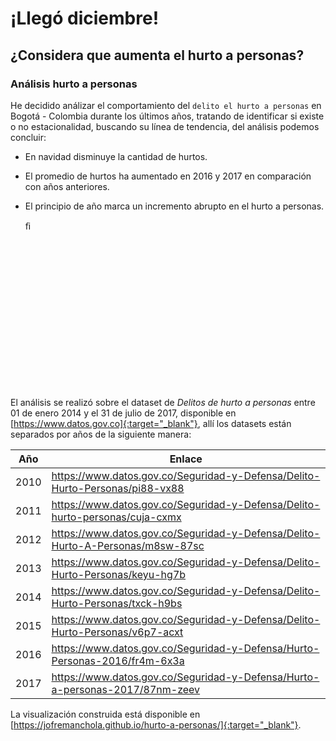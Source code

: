 # ¡Llegó diciembre!
## ¿Considera que aumenta el hurto a personas?

### Análisis hurto a personas

He decidido análizar el comportamiento del  ```delito el hurto a personas``` en Bogotá - Colombia durante los últimos años, tratando de identificar si existe o no estacionalidad, buscando su línea de tendencia, del análisis podemos concluir:

- En navidad disminuye la cantidad de hurtos.
- El promedio de hurtos ha aumentado en 2016 y 2017 en comparación con años anteriores.
- El principio de año marca un incremento abrupto en el hurto a personas.

    <script type="text/javascript" src="https://d3js.org/d3.v4.min.js"></script>ﬁ
    <link rel="stylesheet" type="text/css" href="./assets/css/style.css" />
    <svg width="960" height="500"></svg>
    <script src="./assets/js/main.js" type="text/javascript"></script>



El análisis se realizó sobre el dataset de *Delitos de hurto a personas* entre 01 de enero 2014 y el 31 de julio de 2017, disponible en [https://www.datos.gov.co]{:target="_blank"}, allí los datasets están separados por años de la siguiente manera:

| Año 	| Enlace   	|
|------	|--------------------------------------------------------------------------------	|
| 2010 	| https://www.datos.gov.co/Seguridad-y-Defensa/Delito-Hurto-Personas/pi88-vx88   	|
| 2011 	| https://www.datos.gov.co/Seguridad-y-Defensa/Delito-hurto-personas/cuja-cxmx   	|
| 2012 	| https://www.datos.gov.co/Seguridad-y-Defensa/Delito-Hurto-A-Personas/m8sw-87sc 	|
| 2013 	| https://www.datos.gov.co/Seguridad-y-Defensa/Delito-Hurto-Personas/keyu-hg7b   	|
| 2014 	| https://www.datos.gov.co/Seguridad-y-Defensa/Delito-Hurto-Personas/txck-h9bs   	|
| 2015 	| https://www.datos.gov.co/Seguridad-y-Defensa/Delito-Hurto-Personas/v6p7-acxt   	|
| 2016 	| https://www.datos.gov.co/Seguridad-y-Defensa/Hurto-Personas-2016/fr4m-6x3a     	|
| 2017 	| https://www.datos.gov.co/Seguridad-y-Defensa/Hurto-a-personas-2017/87nm-zeev   	|

La visualización construida está disponible en [https://jofremanchola.github.io/hurto-a-personas/]{:target="_blank"}.

